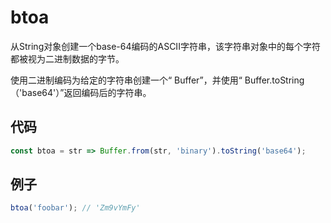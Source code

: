 # btoa

从String对象创建一个base-64编码的ASCII字符串，该字符串对象中的每个字符都被视为二进制数据的字节。

使用二进制编码为给定的字符串创建一个“ Buffer”，并使用“ Buffer.toString（'base64'）”返回编码后的字符串。

## 代码

```js
const btoa = str => Buffer.from(str, 'binary').toString('base64');
```

## 例子

```js
btoa('foobar'); // 'Zm9vYmFy'
```
